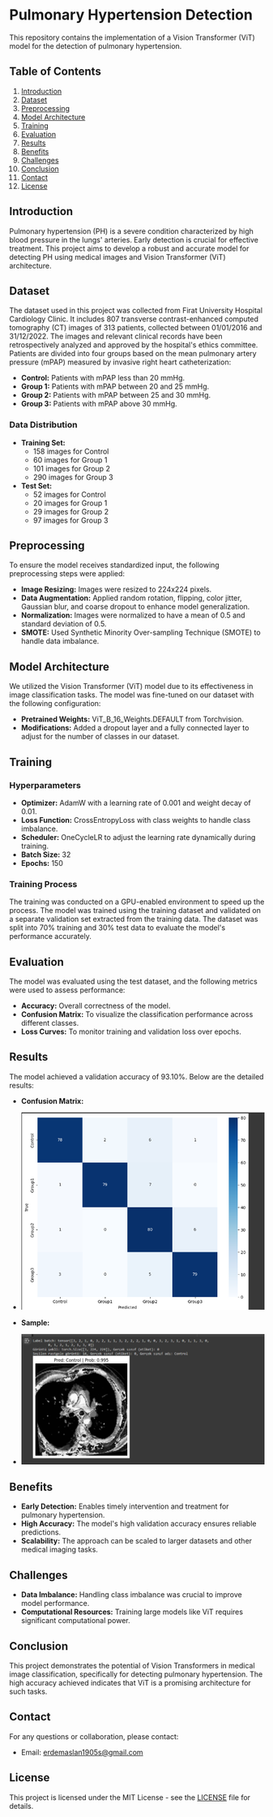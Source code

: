 # Pulmonary Hypertension Detection

This repository contains the implementation of a Vision Transformer (ViT) model for the detection of pulmonary hypertension.

## Table of Contents

1. [Introduction](#introduction)
2. [Dataset](#dataset)
3. [Preprocessing](#preprocessing)
4. [Model Architecture](#model-architecture)
5. [Training](#training)
6. [Evaluation](#evaluation)
7. [Results](#results)
8. [Benefits](#benefits)
9. [Challenges](#challenges)
10. [Conclusion](#conclusion)
11. [Contact](#contact)
12. [License](#license)

## Introduction

Pulmonary hypertension (PH) is a severe condition characterized by high blood pressure in the lungs' arteries. Early detection is crucial for effective treatment. This project aims to develop a robust and accurate model for detecting PH using medical images and Vision Transformer (ViT) architecture.

## Dataset

The dataset used in this project was collected from Firat University Hospital Cardiology Clinic. It includes 807 transverse contrast-enhanced computed tomography (CT) images of 313 patients, collected between 01/01/2016 and 31/12/2022. The images and relevant clinical records have been retrospectively analyzed and approved by the hospital's ethics committee. Patients are divided into four groups based on the mean pulmonary artery pressure (mPAP) measured by invasive right heart catheterization:

- **Control:** Patients with mPAP less than 20 mmHg.
- **Group 1:** Patients with mPAP between 20 and 25 mmHg.
- **Group 2:** Patients with mPAP between 25 and 30 mmHg.
- **Group 3:** Patients with mPAP above 30 mmHg.

### Data Distribution

- **Training Set:**
  - 158 images for Control
  - 60 images for Group 1
  - 101 images for Group 2
  - 290 images for Group 3
- **Test Set:**
  - 52 images for Control
  - 20 images for Group 1
  - 29 images for Group 2
  - 97 images for Group 3

## Preprocessing

To ensure the model receives standardized input, the following preprocessing steps were applied:

- **Image Resizing:** Images were resized to 224x224 pixels.
- **Data Augmentation:** Applied random rotation, flipping, color jitter, Gaussian blur, and coarse dropout to enhance model generalization.
- **Normalization:** Images were normalized to have a mean of 0.5 and standard deviation of 0.5.
- **SMOTE:** Used Synthetic Minority Over-sampling Technique (SMOTE) to handle data imbalance.

## Model Architecture

We utilized the Vision Transformer (ViT) model due to its effectiveness in image classification tasks. The model was fine-tuned on our dataset with the following configuration:

- **Pretrained Weights:** ViT_B_16_Weights.DEFAULT from Torchvision.
- **Modifications:** Added a dropout layer and a fully connected layer to adjust for the number of classes in our dataset.

## Training

### Hyperparameters

- **Optimizer:** AdamW with a learning rate of 0.001 and weight decay of 0.01.
- **Loss Function:** CrossEntropyLoss with class weights to handle class imbalance.
- **Scheduler:** OneCycleLR to adjust the learning rate dynamically during training.
- **Batch Size:** 32
- **Epochs:** 150

### Training Process

The training was conducted on a GPU-enabled environment to speed up the process. The model was trained using the training dataset and validated on a separate validation set extracted from the training data. The dataset was split into 70% training and 30% test data to evaluate the model's performance accurately.

## Evaluation

The model was evaluated using the test dataset, and the following metrics were used to assess performance:

- **Accuracy:** Overall correctness of the model.
- **Confusion Matrix:** To visualize the classification performance across different classes.
- **Loss Curves:** To monitor training and validation loss over epochs.

## Results

The model achieved a validation accuracy of 93.10%. Below are the detailed results:

- **Confusion Matrix:**

- 
  ![Confusion Matrix](Content/Confusion_Matrix.png)
- **Sample:**
- 
  ![Loss Curves](Content/Sample.png)

## Benefits

- **Early Detection:** Enables timely intervention and treatment for pulmonary hypertension.
- **High Accuracy:** The model's high validation accuracy ensures reliable predictions.
- **Scalability:** The approach can be scaled to larger datasets and other medical imaging tasks.

## Challenges

- **Data Imbalance:** Handling class imbalance was crucial to improve model performance.
- **Computational Resources:** Training large models like ViT requires significant computational power.

## Conclusion

This project demonstrates the potential of Vision Transformers in medical image classification, specifically for detecting pulmonary hypertension. The high accuracy achieved indicates that ViT is a promising architecture for such tasks.

## Contact

For any questions or collaboration, please contact:

- Email: erdemaslan1905s@gmail.com

## License

This project is licensed under the MIT License - see the [LICENSE](LICENSE) file for details.
